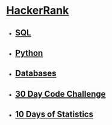 
# [HackerRank](https://www.hackerrank.com/)

- ## [SQL](https://github.com/anuragambuja/HackerRank/tree/master/SQL)

- ## [Python](https://github.com/anuragambuja/HackerRank/tree/master/Python)

- ## [Databases](https://github.com/anuragambuja/HackerRank/tree/master/Databases)

- ## [30 Day Code Challenge](https://github.com/anuragambuja/HackerRank/tree/master/30-Days-Of-Code)

- ## [10 Days of Statistics](https://github.com/anuragambuja/HackerRank/tree/master/10%20Days%20of%20Statistics)

